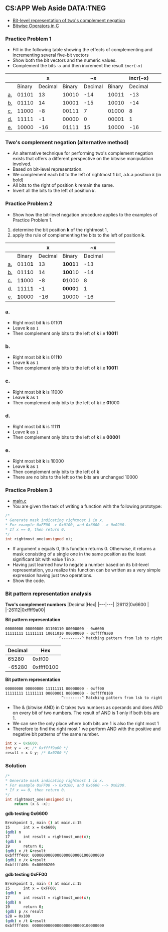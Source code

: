## CS:APP Web Aside DATA:TNEG

- [Bit-level representation of two's complement negation](http://csapp.cs.cmu.edu/3e/waside/waside-tneg.pdf)
- [Bitwise Operators in C](https://www.geeksforgeeks.org/bitwise-operators-in-c-cpp/)

### Practice Problem 1

- Fill in the following table showing the effects of complementing and incrementing several five-bit vectors
- Show both the bit vectors and the numeric values.
- Complement the bits `~x` and then increment the result `incr(~x)`


|||x||~x||incr(~x)|||
|---|---|---|---|---|---|---|---|---|
||Binary|Decimal|Binary|Decimal|Binary|Decimal|
|[a.](#a)|01101|13|10010|-14|10011|-13|
|[b.](#b)|01110|14|10001|-15|10010|-14|
|[c.](#c)|11000|-8|00111|7|01000|8|
|[d.](#d)|11111|-1|00000|0|00001|1|
|[e.](#e)|10000|-16|01111|15|10000|-16|

### Two's complement negation (alternative method)

- An alternative technique for performing two's complement negation exists that offers a different perspective on the bitwise manipulation involved.
- Based on bit-level representation.
- We complement each bit to the left of rightmost **1** bit, a.k.a position _k_ (in bold)
- All bits to the right of position _k_ remain the same.
- Invert all the bits to the left of position _k_.

### Practice Problem 2

- Show how the bit-level negation procedure applies to the examples of Practice Problem 1. 
1) determine the bit position **k** of the rightmost 1,
2) apply the rule of complementing the bits to the left of position **k**.

|||x||~x|||
|---|---|---|---|---|---|---|
||Binary|Decimal|Binary|Decimal|
|[a.](#a)|0110**1**|13|**1001**1|-13|
|[b.](#b)|011**1**0|14|**100**10|-14|
|[c.](#c)|1**1**000|-8|**0**1000|8|
|[d.](#d)|1111**1**|-1|**0000**1|1|
|[e.](#e)|**1**0000|-16|10000|-16|

### a.
- Right most bit **k** is 0110**1**
- Leave **k** as `1`
- Then complement only bits to the left of **k** i.e **1001**1

### b.
- Right most bit **k** is 011**1**0
- Leave **k** as `1`
- Then complement only bits to the left of **k** i.e **1001**1

### c.
- Right most bit **k** is 1**1**000
- Leave **k** as `1`
- Then complement only bits to the left of **k** i.e **0**1000

### d.
- Right most bit **k** is 1111**1**
- Leave **k** as `1`
- Then complement only bits to the left of **k** i.e **0000**1

### e.
- Right most bit **k** is **1**0000
- Leave **k** as `1`
- Then complement only bits to the left of **k**
- There are no bits to the left so the bits are unchanged 10000

### Practice Problem 3

- [main.c]()
- You are given the task of writing a function with the following prototype:

```c
/*
* Generate mask indicating rightmost 1 in x.
* For example 0xFF00 -> 0x0100, and 0x6600 --> 0x0200.
* If x == 0, then return 0.
*/
int rightmost_one(unsigned x);
```

- If argument x equals 0, this function returns 0. Otherwise, it returns a mask consisting of a single one in
the same position as the least significant bit with value 1 in x.
- Having just learned how to negate a number based on its bit-level representation, you realize this function can be written as a very simple expression having just two operations. 
- Show the code.



### Bit pattern representation analysis

**Two's complement numbers**
|Decimal|Hex|
|---|---|
|26112|0x6600 |
|-26112|0xffff9a00|

**Bit pattern representation**
```bash      
00000000 00000000 01100110 00000000 - 0x6600
11111111 11111111 10011010 00000000 - 0xffff9a00
                        ^---------^ Matching pattern from lsb to right most 1
```

|Decimal|Hex|
|---|---|
|65280|0xff00 |
|-65280|0xffff0100|

**Bit pattern representation**
```bash      
00000000 00000000 11111111 00000000 - 0xff00
11111111 11111111 00000001 00000000 - 0xffff0100
                         ^--------^ Matching pattern from lsb to right most 1
```

- The & (bitwise AND) in C takes two numbers as operands and does AND on every bit of two numbers. The result of AND is 1 only if both bits are 1.
- We can see the only place where both bits are 1 is also the right most 1 
- Therefore to find the right most 1 we perform AND with the positive and negative bit patterns of the same number.

```c
int x = 0x6600;
int y = -x; /* 0xffff9a00 */
result = x & y; /* 0x0200 */
```

### Solution 

```c
/*
* Generate mask indicating rightmost 1 in x.
* For example 0xFF00 -> 0x0100, and 0x6600 --> 0x0200.
* If x == 0, then return 0.
*/
int rightmost_one(unsigned x);
    return (x & -x);
```
**gdb testing 0x6600**
```bash
Breakpoint 1, main () at main.c:15
15	    int x = 0x6600;
(gdb) n
17	    int result = rightmost_one(x);
(gdb) n
19	    return 0;
(gdb) x /t &result
0xbffff400:	00000000000000000000001000000000
(gdb) x /x &result
0xbffff400:	0x00000200
```
**gdb testing 0xFF00**
```bash
Breakpoint 1, main () at main.c:15
15	    int x = 0xFF00;
(gdb) n
17	    int result = rightmost_one(x);
(gdb) n
19	    return 0;
(gdb) p /x result
$28 = 0x100
(gdb) x /t &result
0xbffff400:	00000000000000000000000100000000
```